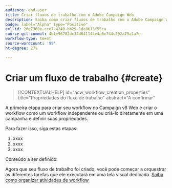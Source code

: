 ```yaml
---
audience: end-user
title: Criar fluxos de trabalho com o Adobe Campaign Web
description: Saiba como criar fluxos de trabalho com o Adobe Campaign Web
badge: label="Alpha" type="Positive"
exl-id: 26e7360e-cce7-4240-bb29-1dc8613f55ca
source-git-commit: 4bfe96782dc34d641144e4a6e744c262a79a1a7e
workflow-type: tm+mt
source-wordcount: '99'
ht-degree: 27%

---
```



# Criar um fluxo de trabalho {#create}

>[!CONTEXTUALHELP]
>id="acw_workflow_creation_properties"
>title="Propriedades do fluxo de trabalho"
>abstract="A confirmar"

A primeira etapa para criar seu workflow no Campaign v8 Web é criar o workflow como um workflow independente ou criá-lo diretamente em uma campanha e definir suas propriedades.

Para fazer isso, siga estas etapas:

1. xxxx
1. xxxx
1. xxxx

Conteúdo a ser definido:

Agora que seu fluxo de trabalho foi criado, você pode começar a orquestrar as diferentes tarefas que ele executará em uma tela visual dedicada. [Saiba como organizar atividades de workflow](build-workflow.md)
